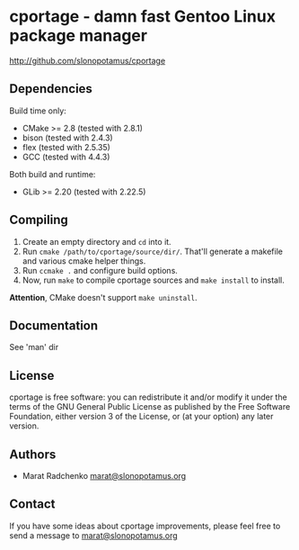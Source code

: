 cportage - damn fast Gentoo Linux package manager
=================================================

http://github.com/slonopotamus/cportage

Dependencies
------------
Build time only:

 -  CMake >= 2.8 (tested with 2.8.1)
 -  bison (tested with 2.4.3)
 -  flex (tested with 2.5.35)
 -  GCC (tested with 4.4.3)

Both build and runtime:

 -  GLib >= 2.20 (tested with 2.22.5)

Compiling
---------

1. Create an empty directory and `cd` into it.
2. Run `cmake /path/to/cportage/source/dir/`.
That'll generate a makefile and various cmake helper things.
3. Run `ccmake .` and configure build options.
4. Now, run `make` to compile cportage sources and `make install` to install.

**Attention**, CMake doesn't support `make uninstall`.

Documentation
-------------
See 'man' dir

License
-------
cportage is free software: you can redistribute it and/or modify
it under the terms of the GNU General Public License as published by
the Free Software Foundation, either version 3 of the License, or
(at your option) any later version.

Authors
-------
 -  Marat Radchenko <marat@slonopotamus.org>

Contact
-------
If you have some ideas about cportage improvements, please feel
free to send a message to <marat@slonopotamus.org>

